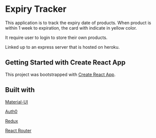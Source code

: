 # Expiry Tracker

This application is to track the expiry date of products. When product is within 1 week to expiration, the card with indicate in yellow color.

It require user to login to store their own products.

Linked up to an express server that is hosted on heroku.

## Getting Started with Create React App

This project was bootstrapped with [Create React App](https://github.com/facebook/create-react-app).

## Built with

[Material-UI](https://material-ui.com/)

[Auth0](https://auth0.com/)

[Redux](https://redux.js.org/)

[React Router](https://reactrouter.com/)
